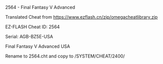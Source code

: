 2564 - Final Fantasy V Advanced

Translated Cheat from https://www.ezflash.cn/zip/omegacheatlibrary.zip

EZ-FLASH Cheat ID: 2564

Serial: AGB-BZ5E-USA

Final Fantasy V Advanced USA

Rename to 2564.cht and copy to /SYSTEM/CHEAT/2400/
